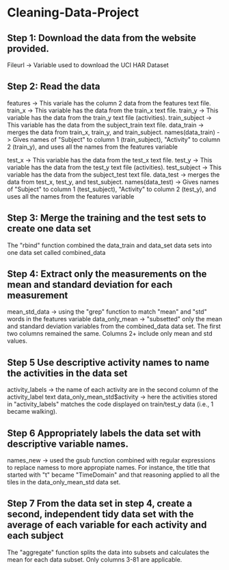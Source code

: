 # Cleaning-Data-Project

## Step 1: Download the data from the website provided.
Fileurl -> Variable used to download the UCI HAR Dataset

## Step 2: Read the data
features -> This variale has the column 2 data from the features text file. 
train_x -> This variable has the data from the train_x text file. 
train_y -> This variable has the data from the train_y text file (activities).
train_subject -> This variable has the data from the subject_train text file. 
data_train -> merges the data from train_x, train_y, and train_subject. 
names(data_train) -> Gives names of "Subject" to column 1 (train_subject), "Activity" to column 2 (train_y), and uses all the names from the features variable

test_x -> This variable has the data from the test_x text file. 
test_y -> This variable has the data from the test_y text file (activities).
test_subject -> This variable has the data from the subject_test text file. 
data_test -> merges the data from test_x, test_y, and test_subject. 
names(data_test) -> Gives names of "Subject" to column 1 (test_subject), "Activity" to column 2 (test_y), and uses all the names from the features variable

## Step 3: Merge the training and the test sets to create one data set
The "rbind" function combined the data_train and data_set data sets into one data set called combined_data

## Step 4: Extract only the measurements on the mean and standard deviation for each measurement
mean_std_data -> using the "grep" function to match "mean" and "std" words in the features variable
data_only_mean -> "subsetted" only the mean and standard deviation variables from the combined_data data set. The first two columns remained the same. Columns 2+ include only mean and std values. 

## Step 5 Use descriptive activity names to name the activities in the data set
activity_labels -> the name of each activity are in the second column of the activity_label text 
data_only_mean_std$activity -> here the activities stored in "activity_labels" matches the code displayed on train/test_y data (i.e., 1 became walking). 

## Step 6 Appropriately labels the data set with descriptive variable names.
names_new -> used the gsub function combined with regular expressions to replace namess to more appropiate names. For instance, the title that started with "t" became "TimeDomain" and that reasoning applied to all the tiles in the data_only_mean_std data set. 

## Step 7 From the data set in step 4, create a second, independent tidy data set with the average of each variable for each activity and each subject
The "aggregate" function splits the data into subsets and calculates the mean for each data subset. Only columns 3-81 are applicable. 

